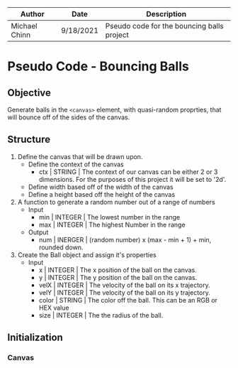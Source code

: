 | Author | Date | Description |
|---|---|---|
| Michael Chinn | 9/18/2021 | Pseudo code for the bouncing balls project |

# Pseudo Code - Bouncing Balls

## Objective
Generate balls in the `<canvas>` element, with quasi-random proprties, that will bounce off of the sides of the canvas.

## Structure
1. Define the canvas that will be drawn upon.
    - Define the context of the canvas
        - ctx | STRING | The context of our canvas can be either 2 or 3 dimensions. For the purposes of this project it will be set to '2d'.
    - Define width based off of the width of the canvas
    - Define a height based off the height of the canvas
2. A function to generate a random number out of a range of numbers
    - Input
        - min | INTEGER | The lowest number in the range
        - max | INTEGER | The highest Number in the range
    - Output
        - num | INERGER | (random number) x (max - min + 1) + min, rounded down.
3. Create the Ball object and assign it's properties
    - Input
        - x | INTEGER | The x position of the ball on the canvas.
        - y | INTEGER | The y position of the ball on the canvas.
        - velX | INTEGER | The velocity of the ball on its x trajectory.
        - velY | INTEGER | The velocity of the ball on its y trajectory.
        - color | STRING | The color off the ball. This can be an RGB or HEX value
        - size | INTEGER | The the radius of the ball.

## Initialization

### Canvas